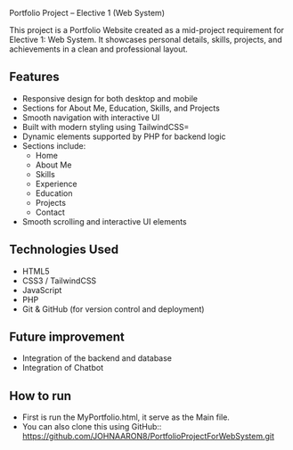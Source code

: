 Portfolio Project – Elective 1 (Web System)

This project is a Portfolio Website created as a mid-project requirement for Elective 1: Web System. It showcases personal details, skills, projects, and achievements in a clean and professional layout.

## Features
- Responsive design for both desktop and mobile
- Sections for About Me, Education, Skills, and Projects
- Smooth navigation with interactive UI
- Built with modern styling using TailwindCSS=
- Dynamic elements supported by PHP for backend logic
- Sections include:
  - Home
  - About Me
  - Skills
  - Experience
  - Education
  - Projects
  - Contact
- Smooth scrolling and interactive UI elements

## Technologies Used
- HTML5
- CSS3 / TailwindCSS
- JavaScript
- PHP
- Git & GitHub (for version control and deployment)

## Future improvement
- Integration of the backend and database
- Integration of Chatbot


## How to run 
- First is run the MyPortfolio.html, it serve as the Main file.
- You can also clone this using GitHub:: https://github.com/JOHNAARON8/PortfolioProjectForWebSystem.git

